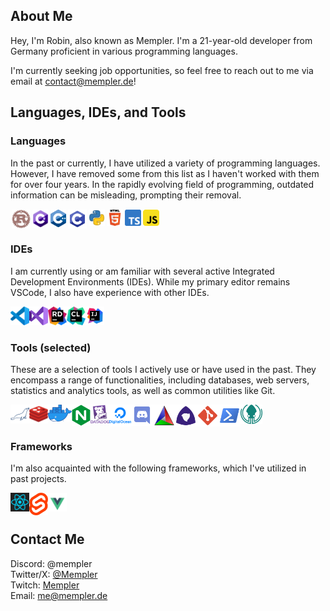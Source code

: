 ## About Me

Hey, I'm Robin, also known as Mempler. I'm a 21-year-old developer from Germany proficient in various programming languages.

I'm currently seeking job opportunities, so feel free to reach out to me via email at [contact@mempler.de](mailto:contact@mempler.de)!

## Languages, IDEs, and Tools

### Languages

In the past or currently, I have utilized a variety of programming languages. However, I have removed some from this list as I haven't worked with them for over four years. In the rapidly evolving field of programming, outdated information can be misleading, prompting their removal.

<img style="padding: 1.5px" align="left" alt="Rust" width="30px" src="https://raw.githubusercontent.com/Mempler/Mempler/master/assets//rust.svg"/>
<img style="padding: 1.5px" align="left" alt="CSharp" width="26px" src="https://raw.githubusercontent.com/Mempler/Mempler/master/assets//csharp.svg"/>
<img style="padding: 1.5px" align="left" alt="C++" width="25px" src="https://raw.githubusercontent.com/Mempler/Mempler/master/assets//cpp.svg"/>
<img style="padding: 1.5px" align="left" alt="C" width="30px" src="https://raw.githubusercontent.com/Mempler/Mempler/master/assets//c.svg"/>
<img style="padding: 1.5px" align="left" alt="Python" width="26px" src="https://raw.githubusercontent.com/Mempler/Mempler/master/assets//py.svg"/>
<img style="padding: 1.5px" align="left" alt="HTML5" width="26px" src="https://raw.githubusercontent.com/Mempler/Mempler/master/assets//html5.svg"/>
<img style="padding: 1.5px" align="left" alt="Typescript" width="26px" src="https://raw.githubusercontent.com/Mempler/Mempler/master/assets//typescript.svg"/>
<img style="padding: 1.5px" alt="Javascript" width="26px" src="https://raw.githubusercontent.com/Mempler/Mempler/master/assets//javascript.svg"/>

### IDEs

I am currently using or am familiar with several active Integrated Development Environments (IDEs). While my primary editor remains VSCode, I also have experience with other IDEs.

<img align="left" alt="VSCode" width="30px" src="https://raw.githubusercontent.com/Mempler/Mempler/master/assets//visual-studio-code.svg"/>
<img align="left" alt="Visual Studio 2019" width="30px" src="https://raw.githubusercontent.com/Mempler/Mempler/master/assets//vs2019.svg"/>
<img align="left" alt="Jetbrains Rider" width="30px" src="https://raw.githubusercontent.com/Mempler/Mempler/master/assets//rider.png"/>
<img align="left" alt="Jetbrains CLion + RustExtension" width="30px" src="https://raw.githubusercontent.com/Mempler/Mempler/master/assets//clion.png"/>
<img alt="Intellij Idea" width="30px" src="https://raw.githubusercontent.com/Mempler/Mempler/master/assets//intellij-idea.svg"/>

### Tools (selected)

These are a selection of tools I actively use or have used in the past. They encompass a range of functionalities, including databases, web servers, statistics and analytics tools, as well as common utilities like Git.

<img align="left" alt="MariaDB" width="30px" src="https://raw.githubusercontent.com/Mempler/Mempler/master/assets//mariadb.png"/>
<img align="left" alt="Redis" width="30px" src="https://raw.githubusercontent.com/Mempler/Mempler/master/assets//redis.svg"/>
<img align="left" alt="Docker" width="38px" src="https://raw.githubusercontent.com/Mempler/Mempler/master/assets//docker.png"/>
<img align="left" alt="NGiNX" width="30px" src="https://raw.githubusercontent.com/Mempler/Mempler/master/assets//nginx.svg"/>
<img align="left" alt="Datadog" width="30px" src="https://raw.githubusercontent.com/Mempler/Mempler/master/assets//datadog.png"/>
<img align="left" alt="Digital Ocean" width="35px" src="https://raw.githubusercontent.com/Mempler/Mempler/master/assets//digitalocean.svg"/>
<img align="left" alt="Discord" width="35px" src="https://raw.githubusercontent.com/Mempler/Mempler/master/assets//discord.svg"/>
<img align="left" alt="CMake" width="35px" src="https://raw.githubusercontent.com/Mempler/Mempler/master/assets//cmake.svg"/>
<img align="left" alt="Meson" width="35px" src="https://raw.githubusercontent.com/Mempler/Mempler/master/assets//meson.svg"/>
<img align="left" alt="Git" width="35px" src="https://raw.githubusercontent.com/Mempler/Mempler/master/assets//git.svg"/>
<img align="left" alt="Powershell" width="35px" src="https://raw.githubusercontent.com/Mempler/Mempler/master/assets//powershell.svg"/>
<img alt="Gitkraken" width="35px" src="https://raw.githubusercontent.com/Mempler/Mempler/master/assets//gitkraken.svg"/>

### Frameworks

I'm also acquainted with the following frameworks, which I've utilized in past projects.

<img align="left" alt="ReactJS" width="30px" src="https://raw.githubusercontent.com/Mempler/Mempler/master/assets//react.svg" />
<img align="left" alt="Svelte" width="30px" src="https://raw.githubusercontent.com/Mempler/Mempler/master/assets//svelte.svg" />
<img alt="Vue" width="30px" src="https://raw.githubusercontent.com/Mempler/Mempler/master/assets//vue.svg" />

## Contact Me

Discord: @mempler \
Twitter/X: [@Mempler](https://twitter.com/Mempler) \
Twitch:  [Mempler](https://twitch.tv/Mempler) \
Email:   [me@mempler.de](mailto:me@mempler.de)
